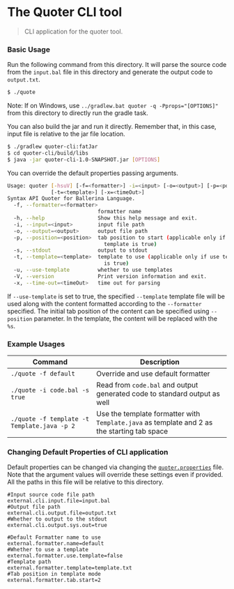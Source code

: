 # The Quoter CLI tool

> CLI application for the quoter tool.

### Basic Usage

Run the following command from this directory. 
It will parse the source code from the `input.bal` file in this directory and generate the 
output code to `output.txt`. 

```bash
$ ./quote
```

Note: If on Windows, use `../gradlew.bat quoter -q -Pprops="[OPTIONS]"` from this directory
 to directly run the gradle task.

You can also build the jar and run it directly. 
Remember that, in this case, input file is relative to the jar file location.

```bash
$ ./gradlew quoter-cli:fatJar
$ cd quoter-cli/build/libs
$ java -jar quoter-cli-1.0-SNAPSHOT.jar [OPTIONS]
```

You can override the default properties passing arguments. 

```bash
Usage: quoter [-hsuV] [-f=<formatter>] -i=<input> [-o=<output>] [-p=<position>]
              [-t=<template>] [-x=<timeOut>]
Syntax API Quoter for Ballerina Language.
  -f, --formatter=<formatter>
                             formatter name
  -h, --help                 Show this help message and exit.
  -i, --input=<input>        input file path
  -o, --output=<output>      output file path
  -p, --position=<position>  tab position to start (applicable only if use
                               template is true)
  -s, --stdout               output to stdout
  -t, --template=<template>  template to use (applicable only if use template
                               is true)
  -u, --use-template         whether to use templates
  -V, --version              Print version information and exit.
  -x, --time-out=<timeOut>   time out for parsing
```

If `--use-template` is set to true, the specified `--template` template file will be used along with the content 
formatted according to the `--formatter` specified. The initial tab position of the content can be specified using `--position` 
parameter. In the template, the content will be replaced with the `%s`.

### Example Usages

| Command                                                      | Description                                                  |
| ------------------------------------------------------------ | ------------------------------------------------------------ |
| `./quote -f default`                       | Override and use default formatter                           |
| `./quote -i code.bal -s true`              | Read from `code.bal` and output generated code to standard output as well |
| `./quote -f template -t Template.java -p 2`| Use the template formatter with `Template.java` as template and 2 as the starting tab space |

### Changing Default Properties of CLI application

Default properties can be changed via changing the [`quoter.properties`](src/main/resources/quoter.properties) file. 
Note that the argument values will override these settings even if provided. All the paths in this file will be 
relative to this directory.

```properties
#Input source code file path
external.cli.input.file=input.bal
#Output file path
external.cli.output.file=output.txt
#Whether to output to the stdout
external.cli.output.sys.out=true

#Default Formatter name to use
external.formatter.name=default
#Whether to use a template
external.formatter.use.template=false
#Template path
external.formatter.template=template.txt
#Tab position in template mode
external.formatter.tab.start=2
```

